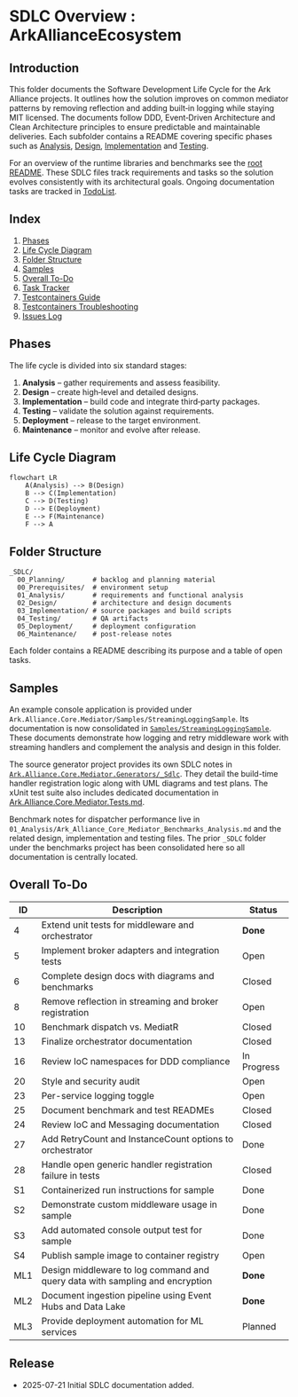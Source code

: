 # SDLC Overview : ArkAllianceEcosystem

## Introduction
This folder documents the Software Development Life Cycle for the Ark Alliance projects. It outlines how the solution improves on common mediator patterns by removing reflection and adding built‑in logging while staying MIT licensed. The documents follow DDD, Event‑Driven Architecture and Clean Architecture principles to ensure predictable and maintainable deliveries. Each subfolder contains a README covering specific phases such as [Analysis](01_Analysis/README.md), [Design](02_Design/README.md), [Implementation](03_Implementation/README.md) and [Testing](04_Testing/README.md).

For an overview of the runtime libraries and benchmarks see the [root README](../README.md). These SDLC files track requirements and tasks so the solution evolves consistently with its architectural goals. Ongoing documentation tasks are tracked in [TodoList](TodoList.md).

## Index
1. [Phases](#phases)
2. [Life Cycle Diagram](#life-cycle-diagram)
3. [Folder Structure](#folder-structure)
4. [Samples](#samples)
5. [Overall To-Do](#overall-to-do)
6. [Task Tracker](TodoList.md)
7. [Testcontainers Guide](04_Testing/testcontainers_dotnet_9.Md)
8. [Testcontainers Troubleshooting](04_Testing/testcontainers_troubleshooting_procedure.md)
9. [Issues Log](Issues.md)

## Phases
The life cycle is divided into six standard stages:
1. **Analysis** – gather requirements and assess feasibility.
2. **Design** – create high‑level and detailed designs.
3. **Implementation** – build code and integrate third‑party packages.
4. **Testing** – validate the solution against requirements.
5. **Deployment** – release to the target environment.
6. **Maintenance** – monitor and evolve after release.

## Life Cycle Diagram
```mermaid
flowchart LR
    A(Analysis) --> B(Design)
    B --> C(Implementation)
    C --> D(Testing)
    D --> E(Deployment)
    E --> F(Maintenance)
    F --> A
```

## Folder Structure
```text
_SDLC/
  00_Planning/       # backlog and planning material
  00_Prerequisites/  # environment setup
  01_Analysis/       # requirements and functional analysis
  02_Design/         # architecture and design documents
  03_Implementation/ # source packages and build scripts
  04_Testing/        # QA artifacts
  05_Deployment/     # deployment configuration
  06_Maintenance/    # post-release notes
```
Each folder contains a README describing its purpose and a table of open tasks.

## Samples
An example console application is provided under
`Ark.Alliance.Core.Mediator/Samples/StreamingLoggingSample`. Its documentation is now consolidated in
[`Samples/StreamingLoggingSample`](Samples/StreamingLoggingSample).
These documents demonstrate how logging and retry middleware work with
streaming handlers and complement the analysis and design in this folder.

The source generator project provides its own SDLC notes in
[`Ark.Alliance.Core.Mediator.Generators/_Sdlc`](../Ark.Alliance.Core.Mediator/Ark.Alliance.Core.Mediator.Generators/_Sdlc).
They detail the build-time handler registration logic along with UML diagrams
and test plans.
The xUnit test suite also includes dedicated documentation in
[Ark.Alliance.Core.Mediator.Tests.md](Ark.Alliance.Core.Mediator.Tests.md).

Benchmark notes for dispatcher performance live in
`01_Analysis/Ark_Alliance_Core_Mediator_Benchmarks_Analysis.md` and the related
design, implementation and testing files. The prior `_SDLC` folder under the
benchmarks project has been consolidated here so all documentation is
centrally located.

## Overall To-Do
| ID | Description | Status |
|----|-------------|--------|
| 4 | Extend unit tests for middleware and orchestrator | **Done** |
| 5 | Implement broker adapters and integration tests | Open |
| 6 | Complete design docs with diagrams and benchmarks | Closed |
| 8 | Remove reflection in streaming and broker registration | Open |
| 10 | Benchmark dispatch vs. MediatR | Closed |
| 13 | Finalize orchestrator documentation | Closed |
| 16 | Review IoC namespaces for DDD compliance | In Progress |
| 20 | Style and security audit | Open |
| 23 | Per-service logging toggle | Open |
| 25 | Document benchmark and test READMEs | Closed |
| 24 | Review IoC and Messaging documentation | Closed |
| 27 | Add RetryCount and InstanceCount options to orchestrator | Done |
| 28 | Handle open generic handler registration failure in tests | Closed |
| S1 | Containerized run instructions for sample | Done |
| S2 | Demonstrate custom middleware usage in sample | Done |
| S3 | Add automated console output test for sample | Done |
| S4 | Publish sample image to container registry | Open |
| ML1 | Design middleware to log command and query data with sampling and encryption | **Done** | Implemented with AES‑256 and per-command sampling. |
| ML2 | Document ingestion pipeline using Event Hubs and Data Lake | **Done** | Bicep template and instructions added in `05_Deployment/ML`. |
| ML3 | Provide deployment automation for ML services | Planned | Helm charts for inference API and vector store. |

## Release
- 2025-07-21 Initial SDLC documentation added.
